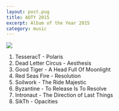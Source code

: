 ```yaml
---
layout: post.pug
title: AOTY 2015
excerpt: Album of the Year 2015
category: music
---
```


<a href="{{ site.images }}/aoty-2015_web.jpg" target="_blank"><img src="{{ site.images }}/aoty-2015_web.jpg"></a>


1. TesseracT - Polaris
2. Dead Letter Circus - Aesthesis
3. Good Tiger - A Head Full Of Moonlight
4. Red Seas Fire - Resolution
5. Soilwork - The Ride Majestic
6. Byzantine - To Release Is To Resolve
7. Intronaut - The Direction of Last Things
8. SikTh - Opacities

